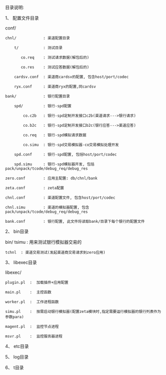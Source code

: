 目录说明:

1、 配置文件目录

conf/

    chnl/            : 渠道配置目录

        t/           : 测试目录

           co.req    : 测试请求数据(解包后的)

           co.res    : 测试应答数据(解包后的)

        cardsv.conf  : 渠道商cardsv的配置, 包含host/port/codec

        ryx.conf     : 渠道商ryx的配置,同cardsv

    bank/            : 银行配置目录

        spd/         : 银行-spd配置

            co.c2b   : 银行-spd定制开发接口c2b(渠道请求--->银行请求)

            co.b2c   : 银行-spd定制开发接口b2c(银行应答--->渠道应答)

            co.req   : 银行-spd模拟请求数据

            co.simu  : 银行-spd交易模拟器-co交易模拟处理开发

        spd.conf     : 银行-spd配置, 包括host/port/codec

        spd.simu     : 银行-spd模拟器开发, 包括pack/unpack/tcode/debug_req/debug_res

    zero.conf        : 应用主配置: db/chnl/bank

    zeta.conf        : zeta配置

    chnl.conf        : 渠道配置文件, 包含host/port/codec

    chnl.simu        : 渠道的模拟器配置, 包含pack/unpack/tcode/debug_req/debug_res

    bank.conf        : 银行配置, 此文件将读取bank/目录下每个银行的配置文件

2、 bin目录

bin/
    tsimu  : 用来测试银行模拟器交易的

    tchnl  : 渠道交易测试(发起渠道商交易请求到zero应用)

3、 libexec目录

libexec/

    plugin.pl  :  加载插件+应用配置

    main.pl    :  主控函数

    worker.pl  :  工作进程函数

    simu.pl    :  按需启动银行模拟器(配置zeta模块时,指定需要运行模拟器的银行列表作为参数para)

    magent.pl  :  监控节点进程

    msvr.pl    :  监控服务器进程

4、 etc目录

5、 log目录

6、 t目录

    
